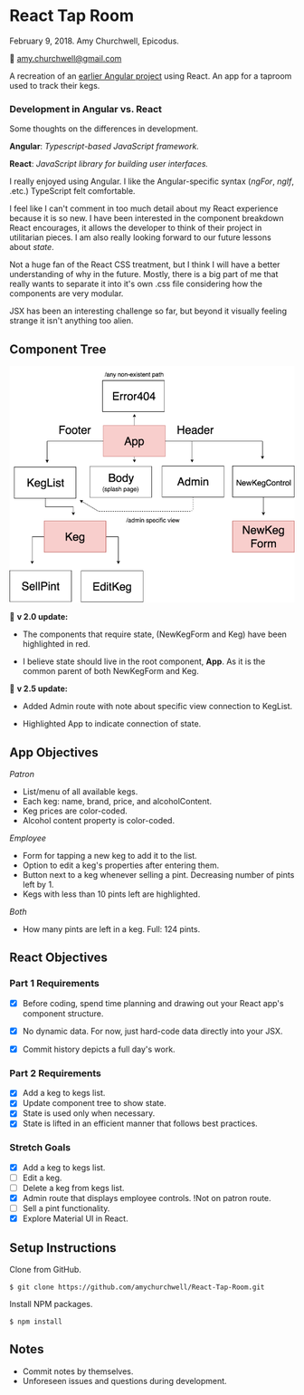 # React Tap Room
February 9, 2018. Amy Churchwell, Epicodus.

:email: amy.churchwell@gmail.com

A recreation of an [earlier Angular project](https://github.com/amychurchwell/taproom) using React. An app for a taproom used to track their kegs.

### Development in Angular vs. React

Some thoughts on the differences in development.

**Angular**: _Typescript-based JavaScript framework._

**React**: _JavaScript library for building user interfaces._

I really enjoyed using Angular. I like the Angular-specific syntax (_ngFor_, _ngIf_, .etc.) TypeScript felt comfortable.

I feel like I can't comment in too much detail about my React experience because it is so new. I have been interested in the component breakdown React encourages, it allows the developer to think of their project in utilitarian pieces. I am also really looking forward to our future lessons about _state_.

Not a huge fan of the React CSS treatment, but I think I will have a better understanding of why in the future. Mostly, there is a big part of me that really wants to separate it into it's own .css file considering how the components are very modular.

JSX has been an interesting challenge so far, but beyond it visually feeling strange it isn't anything too alien.

## Component Tree

![component tree](https://raw.githubusercontent.com/amychurchwell/React-Tap-Room/master/src/assets/component_treev2.5.png)

:pushpin: **v 2.0 update:**

* The components that require state, (NewKegForm and Keg) have been highlighted in red.

* I believe state should live in the root component, **App**. As it is the common parent of both NewKegForm and Keg.

:pushpin: **v 2.5 update:**

* Added Admin route with note about specific view connection to KegList.

* Highlighted App to indicate connection of state.

## App Objectives

_Patron_
* List/menu of all available kegs.
* Each keg: name, brand, price, and alcoholContent.
* Keg prices are color-coded.
* Alcohol content property is color-coded.

_Employee_

* Form for tapping a new keg to add it to the list.
* Option to edit a keg's properties after entering them.
* Button next to a keg whenever selling a pint. Decreasing number of pints left by 1.
* Kegs with less than 10 pints left are highlighted.

_Both_
* How many pints are left in a keg. Full: 124 pints.

## React Objectives

### Part 1 Requirements

- [x] Before coding, spend time planning and drawing out your React app's component structure.

- [x] No dynamic data. For now, just hard-code data directly into your JSX.

- [x] Commit history depicts a full day's work.

### Part 2 Requirements

- [x] Add a keg to kegs list.
- [x] Update component tree to show state.
- [x] State is used only when necessary.
- [x] State is lifted in an efficient manner that follows best practices.

### Stretch Goals

- [x] Add a keg to kegs list.
- [ ] Edit a keg.
- [ ] Delete a keg from kegs list.
- [x] Admin route that displays employee controls. !Not on patron route.
- [ ] Sell a pint functionality.
- [x] Explore Material UI in React.

## Setup Instructions

Clone from GitHub.
```
$ git clone https://github.com/amychurchwell/React-Tap-Room.git
```

Install NPM packages.
```
$ npm install
```

## Notes

* Commit notes by themselves.
* Unforeseen issues and questions during development.
